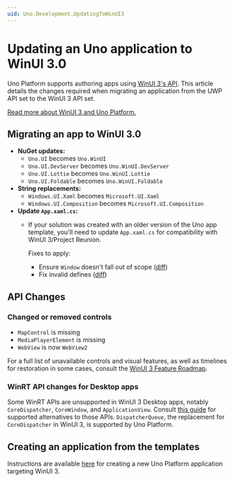 ```yaml
---
uid: Uno.Development.UpdatingToWinUI3
---
```


# Updating an Uno application to WinUI 3.0

Uno Platform supports authoring apps using [WinUI 3's API](uwp-vs-winui3.md). This article details the changes required when migrating an application from the UWP API set to the WinUI 3 API set.

[Read more about WinUI 3 and Uno Platform.](uwp-vs-winui3.md)

## Migrating an app to WinUI 3.0

- **NuGet updates:**
    - `Uno.UI` becomes `Uno.WinUI`
    - `Uno.UI.DevServer` becomes `Uno.WinUI.DevServer`
    - `Uno.UI.Lottie` becomes `Uno.WinUI.Lottie`
    - `Uno.UI.Foldable` becomes `Uno.WinUI.Foldable`
- **String replacements:**
    - `Windows.UI.Xaml` becomes `Microsoft.UI.Xaml`
    - `Windows.UI.Composition` becomes `Microsoft.UI.Composition`
- **Update `App.xaml.cs`:**
    - If your solution was created with an older version of the Uno app template, you'll need to update `App.xaml.cs` for compatibility with WinUI 3/Project Reunion.

        Fixes to apply:
        - Ensure `Window` doesn't fall out of scope ([diff](https://github.com/unoplatform/uno/commit/0d5418dada17561f857cf13750762468b77dfbf0))
        - Fix invalid defines ([diff](https://github.com/unoplatform/uno/commit/a4c3d3f5ec65071041a7b93f64d7175fbde189ac))

## API Changes

### Changed or removed controls

- `MapControl` is missing
- `MediaPlayerElement` is missing
- `WebView` is now `WebView2`

For a full list of unavailable controls and visual features, as well as timelines for restoration in some cases, consult the [WinUI 3 Feature Roadmap](https://github.com/microsoft/microsoft-ui-xaml/blob/master/docs/roadmap.md#winui-30-feature-roadmap).

### WinRT API changes for Desktop apps

Some WinRT APIs are unsupported in WinUI 3 Desktop apps, notably `CoreDispatcher`, `CoreWindow`, and `ApplicationView`. Consult [this guide](https://github.com/microsoft/microsoft-ui-xaml/blob/master/docs/winrt-apis-for-desktop.md) for supported alternatives to those APIs. `DispatcherQueue`, the replacement for `CoreDispatcher` in WinUI 3, is supported by Uno Platform.

## Creating an application from the templates

Instructions are available [here](get-started-winui3.md) for creating a new Uno Platform application targeting WinUI 3.
